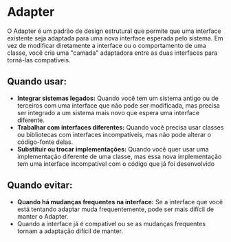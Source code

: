 # Adapter

O Adapter é um padrão de design estrutural que permite que uma interface existente seja 
adaptada para uma nova interface esperada pelo sistema. Em vez de modificar diretamente 
a interface ou o comportamento de uma classe, você cria uma "camada" adaptadora entre as 
duas interfaces para torná-las compatíveis.

## Quando usar:
- ****Integrar sistemas legados:**** Quando você tem um sistema antigo ou de terceiros com uma interface que não pode ser modificada, mas precisa ser integrado a um sistema mais novo que espera uma interface diferente.
- ****Trabalhar com interfaces diferentes:**** Quando você precisa usar classes ou bibliotecas com interfaces incompatíveis, mas não pode alterar o código-fonte delas.
- ****Substituir ou trocar implementações:**** Quando você quer usar uma implementação diferente de uma classe, mas essa nova implementação tem uma interface incompatível com o código que já foi desenvolvido

## Quando evitar:
- ****Quando há mudanças frequentes na interface:**** Se a interface que você está tentando adaptar muda frequentemente, pode ser mais difícil de manter o Adapter.
- Quando a interface já é compatível ou se as mudanças frequentes tornam a adaptação difícil de manter.
